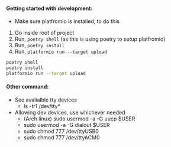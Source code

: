 #### Getting started with development:
- Make sure platfromio is installed, to do this
1. Go inside root of project
2. Run, `poetry shell` (as this is using poetry to setup platfromio)
3. Run, `poetry install`
4. Run, `platformio run --target upload`

```bash
poetry shell
poetry install
platformio run --target upload
```

#### Other command:
- See avalialble tty devices
    - ls -tr1 /dev/tty*
- Allowing dev devices, use whichever needed 
    - (Arch linux) sudo usermod -a -G uucp $USER 
    - sudo usermod -a -G dialout $USER
    - sudo chmod 777 /dev/ttyUSB0
    - sudo chmod 777 /dev/ttyACM0
